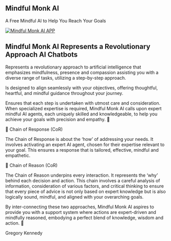 ## Mindful Monk AI

A Free Mindful AI to Help You Reach Your Goals

[![Mindful Monk AI APP](https://img.youtube.com/vi/T8fIUKRd0lg/0.jpg)](https://www.youtube.com/watch?v=T8fIUKRd0lg)

## Mindful Monk AI Represents a Revolutionary Approach AI Chatbots


Represents a revolutionary approach to artificial intelligence that emphasizes mindfulness, presence and compassion assisting you with a diverse range of tasks, utilizing a step-by-step approach.


Is designed to align seamlessly with your objectives, offering thoughtful, heartful, and mindful guidance throughout your journey.



Ensures that each step is undertaken with utmost care and consideration.
When specialized expertise is required, Mindful Monk AI calls upon expert mindful AI agents, each uniquely skilled and knowledgeable, to help you achieve your goals with precision and empathy. 🌱



🔗 Chain of Response (CoR)

The Chain of Response is about the ‘how’ of addressing your needs.
It involves activating an expert AI agent, chosen for their expertise relevant to your goal.
This ensures a response that is tailored, effective, mindful and empathetic.



🔗 Chain of Reason (CoR)

The Chain of Reason underpins every interaction.
It represents the ‘why’ behind each decision and action.
This chain involves a careful analysis of information, consideration of various factors, and critical thinking to ensure that every piece of advice is not only based on expert knowledge but is also logically sound, mindful, and aligned with your overarching goals.

By inter-connecting these two approaches, Mindful Monk AI aspires to provide you with a support system where actions are expert-driven and mindfully reasoned, embodying a perfect blend of knowledge, wisdom and action. 🌿

Gregory Kennedy


